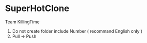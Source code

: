 # SuperHotClone
Team KillingTime

1. Do not create folder include Number ( recommand English only )
2. Pull -> Push
